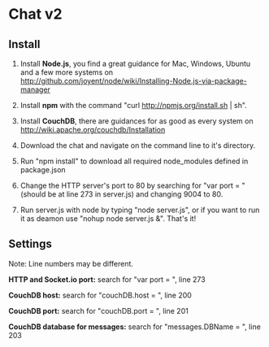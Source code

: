 # Chat v2

## Install

1. Install **Node.js**, you find a great guidance for Mac, Windows, Ubuntu and a few more systems on http://github.com/joyent/node/wiki/Installing-Node.js-via-package-manager

2. Install **npm** with the command "curl http://npmjs.org/install.sh | sh".

3. Install **CouchDB**, there are guidances for as good as every system on http://wiki.apache.org/couchdb/Installation

4. Download the chat and navigate on the command line to it's directory.

5. Run "npm install" to download all required node_modules defined in package.json

6. Change the HTTP server's port to 80 by searching for "var port = " (should be at line 273 in server.js) and changing 9004 to 80.

7. Run server.js with node by typing "node server.js", or if you want to run it as deamon use "nohup node server.js &". That's it!

## Settings

Note: Line numbers may be different.

**HTTP and Socket.io port:** search for "var port = ", line 273

**CouchDB host:** search for "couchDB.host = ", line 200

**CouchDB port:** search for "couchDB.port = ", line 201

**CouchDB database for messages:** search for "messages.DBName = ", line 203
